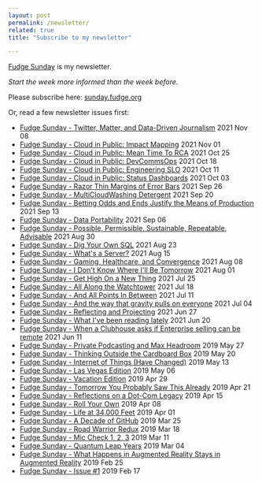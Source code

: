 ```yaml
---
layout: post
permalink: /newsletter/
related: true
title: "Subscribe to my newsletter"

---
```


[Fudge Sunday](https://sunday.fudge.org) is my newsletter. 

_Start the week more informed than the week before._

Please subscribe here: [sunday.fudge.org](https://sunday.fudge.org)

Or, read a few newsletter issues first:

- [Fudge Sunday - Twitter, Matter, and Data-Driven Journalism](https://www.getrevue.co/profile/jaycuthrell/issues/fudge-sunday-twitter-matter-and-data-driven-journalism-836999) 2021 Nov 08
- [Fudge Sunday - Cloud in Public: Impact Mapping](https://www.getrevue.co/profile/jaycuthrell/issues/fudge-sunday-cloud-in-public-impact-mapping-826383) 2021 Nov 01
- [Fudge Sunday - Cloud in Public: Mean Time To RCA](https://www.getrevue.co/profile/jaycuthrell/issues/fudge-sunday-cloud-in-public-mean-time-to-rca-815545) 2021 Oct 25
- [Fudge Sunday - Cloud in Public: DevCommsOps](https://www.getrevue.co/profile/jaycuthrell/issues/fudge-sunday-cloud-in-public-devcommsops-805563) 2021 Oct 18
- [Fudge Sunday - Cloud in Public: Engineering SLO](https://www.getrevue.co/profile/jaycuthrell/issues/fudge-sunday-cloud-in-public-engineering-slo-794553) 2021 Oct 11
- [Fudge Sunday - Cloud in Public: Status Dashboards](https://www.getrevue.co/profile/jaycuthrell/issues/fudge-sunday-cloud-in-public-status-dashboards-783150) 2021 Oct 03
- [Fudge Sunday - Razor Thin Margins of Error Bars](https://www.getrevue.co/profile/jaycuthrell/issues/fudge-sunday-razor-thin-margins-of-error-bars-772573) 2021 Sep 26
- [Fudge Sunday - MultiCloudWashing Detergent](https://www.getrevue.co/profile/jaycuthrell/issues/fudge-sunday-multicloudwashing-detergent-762371) 2021 Sep 20
- [Fudge Sunday - Betting Odds and Ends Justify the Means of Production](https://www.getrevue.co/profile/jaycuthrell/issues/fudge-sunday-betting-odds-and-ends-justify-the-means-of-production-752134) 2021 Sep 13
- [Fudge Sunday - Data Portability](https://www.getrevue.co/profile/jaycuthrell/issues/fudge-sunday-data-portability-742573) 2021 Sep 06
- [Fudge Sunday - Possible, Permissible, Sustainable, Repeatable, Advisable](https://www.getrevue.co/profile/jaycuthrell/issues/fudge-sunday-possible-permissible-sustainable-repeatable-advisable-732793) 2021 Aug 30
- [Fudge Sunday - Dig Your Own SQL](https://www.getrevue.co/profile/jaycuthrell/issues/fudge-sunday-dig-your-own-sql-724435) 2021 Aug 23
- [Fudge Sunday - What's a Server?](https://www.getrevue.co/profile/jaycuthrell/issues/fudge-sunday-what-s-a-server-717468) 2021 Aug 15
- [Fudge Sunday - Gaming, Healthcare, and Convergence](https://www.getrevue.co/profile/jaycuthrell/issues/fudge-sunday-gaming-healthcare-and-convergence-709604) 2021 Aug 08
- [Fudge Sunday - I Don't Know Where I'll Be Tomorrow](https://www.getrevue.co/profile/jaycuthrell/issues/fudge-sunday-i-don-t-know-where-i-ll-be-tomorrow-679416) 2021 Aug 01
- [Fudge Sunday - Get High On a New Thing](https://www.getrevue.co/profile/jaycuthrell/issues/fudge-sunday-get-high-on-a-new-thing-679408) 2021 Jul 25
- [Fudge Sunday - All Along the Watchtower](https://www.getrevue.co/profile/jaycuthrell/issues/fudge-sunday-all-along-the-watchtower-679407) 2021 Jul 18
- [Fudge Sunday - And All Points In Between](https://www.getrevue.co/profile/jaycuthrell/issues/fudge-sunday-and-all-points-in-between-679406) 2021 Jul 11
- [Fudge Sunday - And the way that gravity pulls on everyone](https://www.getrevue.co/profile/jaycuthrell/issues/fudge-sunday-and-the-way-that-gravity-pulls-on-everyone-673047) 2021 Jul 04
- [Fudge Sunday - Reflecting and Projecting](https://www.getrevue.co/profile/jaycuthrell/issues/fudge-sunday-reflecting-and-projecting-664131) 2021 Jun 27
- [Fudge Sunday - What I've been reading lately](https://www.getrevue.co/profile/jaycuthrell/issues/fudge-sunday-what-i-ve-been-reading-lately-653166) 2021 Jun 20
- [Fudge Sunday - When a Clubhouse asks if Enterprise selling can be remote](https://www.getrevue.co/profile/jaycuthrell/issues/fudge-sunday-when-a-clubhouse-asks-if-enterprise-selling-can-be-remote-182287) 2021 Jun 11
- [Fudge Sunday - Private Podcasting and Max Headroom](https://www.getrevue.co/profile/jaycuthrell/issues/fudge-sunday-private-podcasting-and-max-headroom-179902) 2019 May 27
- [Fudge Sunday - Thinking Outside the Cardboard Box](https://www.getrevue.co/profile/jaycuthrell/issues/fudge-sunday-thinking-outside-the-cardboard-box-178680) 2019 May 20
- [Fudge Sunday - Internet of Things (Have Changed)](https://www.getrevue.co/profile/jaycuthrell/issues/fudge-sunday-internet-of-things-have-changed-177190) 2019 May 13
- [Fudge Sunday - Las Vegas Edition](https://www.getrevue.co/profile/jaycuthrell/issues/fudge-sunday-las-vegas-edition-175795) 2019 May 06
- [Fudge Sunday - Vacation Edition](https://www.getrevue.co/profile/jaycuthrell/issues/fudge-sunday-vacation-edition-174385) 2019 Apr 29
- [Fudge Sunday - Tomorrow You Probably Saw This Already](https://www.getrevue.co/profile/jaycuthrell/issues/fudge-sunday-tomorrow-you-probably-saw-this-already-173252) 2019 Apr 21
- [Fudge Sunday - Reflections on a Dot-Com Legacy](https://www.getrevue.co/profile/jaycuthrell/issues/fudge-sunday-reflections-on-a-dot-com-legacy-171926) 2019 Apr 15
- [Fudge Sunday - Roll Your Own](https://www.getrevue.co/profile/jaycuthrell/issues/fudge-sunday-roll-your-own-170346) 2019 Apr 08
- [Fudge Sunday - Life at 34,000 Feet](https://www.getrevue.co/profile/jaycuthrell/issues/fudge-sunday-life-at-34-000-feet-168800) 2019 Apr 01
- [Fudge Sunday - A Decade of GitHub](https://www.getrevue.co/profile/jaycuthrell/issues/fudge-sunday-a-decade-of-github-167088) 2019 Mar 25
- [Fudge Sunday - Road Warrior Redux](https://www.getrevue.co/profile/jaycuthrell/issues/fudge-sunday-road-warrior-redux-165427) 2019 Mar 18
- [Fudge Sunday - Mic Check 1, 2, 3](https://www.getrevue.co/profile/jaycuthrell/issues/fudge-sunday-mic-check-1-2-3-163812) 2019 Mar 11
- [Fudge Sunday - Quantum Leap Years](https://www.getrevue.co/profile/jaycuthrell/issues/fudge-sunday-quantum-leap-years-162530) 2019 Mar 04
- [Fudge Sunday -  What Happens in Augmented Reality Stays in Augmented Reality](https://www.getrevue.co/profile/jaycuthrell/issues/fudge-sunday-what-happens-in-augmented-reality-stays-in-augmented-reality-161204) 2019 Feb 25
- [Fudge Sunday - Issue #1](https://www.getrevue.co/profile/jaycuthrell/issues/fudge-sunday-issue-1-161193) 2019 Feb 17
